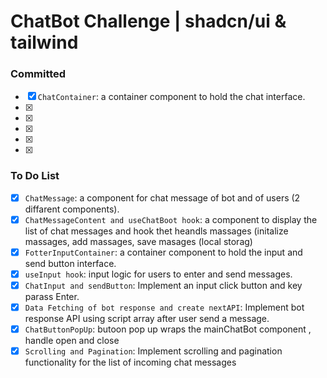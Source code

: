 # ChatBot Challenge | shadcn/ui & tailwind

### Committed

- [x] `ChatContainer`: a container component to hold the chat interface.
- [x]
- [x]
- [x]
- [x]
- [x]

### To Do List

- [x] `ChatMessage`: a component for chat message of bot and of users (2 diffarent components).
- [x] `ChatMessageContent and useChatBoot hook`: a component to display the list of chat messages and hook thet heandls massages (initalize massages, add massages, save masages (local storag)
- [x] `FotterInputContainer`: a container component to hold the input and send button interface.
- [x] `useInput hook`: input logic for users to enter and send messages.
- [x] `ChatInput and sendButton`: Implement an input click button and key parass Enter.
- [x] `Data Fetching of bot response and create nextAPI`: Implement bot response API using script array after user send a message.
- [x] `ChatButtonPopUp`: butoon pop up wraps the mainChatBot component , handle open and close
- [x] `Scrolling and Pagination`: Implement scrolling and pagination functionality for the list of incoming chat messages
